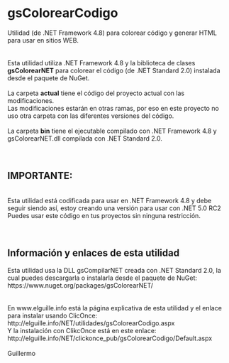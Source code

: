 # gsColorearCodigo
Utilidad (de .NET Framework 4.8) para colorear código y generar HTML para usar en sitios WEB.<br>
<br>
<br>
Esta utilidad utiliza .NET Framework 4.8 y la biblioteca de clases <b>gsColorearNET</b> para colorear el código (de .NET Standard 2.0) instalada desde el paquete de NuGet.<br>
<br>
La carpeta <b>actual</b> tiene el código del proyecto actual con las modificaciones.<br>
Las modificaciones estarán en otras ramas, por eso en este proyecto no uso otra carpeta con las diferentes versiones del código.<br>
<br>
La carpeta <b>bin</b> tiene el ejecutable compilado con .NET Framework 4.8 y gsColorearNET.dll compilada con .NET Standard 2.0.<br>
<br>
<br>
<h2>IMPORTANTE:</h2><br>
Esta utilidad está codificada para usar en .NET Framework 4.8 y debe seguir siendo así, estoy creando una versión para usar con .NET 5.0 RC2<br>
Puedes usar este código en tus proyectos sin ninguna restricción.<br>
<br>
<br>
<h2>Información y enlaces de esta utilidad</h2>
Esta utilidad usa la DLL gsCompilarNET creada con .NET Standard 2.0, la cual puedes descargarla o instalarla desde el paquete de NuGet: https://www.nuget.org/packages/gsColorearNET/<br>
<br>
<br>
En www.elguille.info está la página explicativa de esta utilidad y el enlace para instalar usando ClicOnce:<br>
http://elguille.info/NET/utilidades/gsColorearCodigo.aspx<br>
Y la instalación con ClikcOnce está en este enlace:<br>
http://elguille.info/NET/clickonce_pub/gsColorearCodigo/Default.aspx
<br>
<br>
Guillermo<br>
<br>
